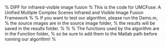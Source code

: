 % DIPF for infrared-visible image fusion
% This is the code for  UMCFuse: A Unified Multiple Complex Scenes Infrared and Visible Image Fusion Framework
%
% If you want to test our algorithm, please run the Demo.m, 
% the source images are in the source image folder, 
% the results will be saved in the results folder.
%
%
% The functions used by the algorithm are in the Function folder, 
% so be sure to add them to the Matlab path before running our algorithm!
%
